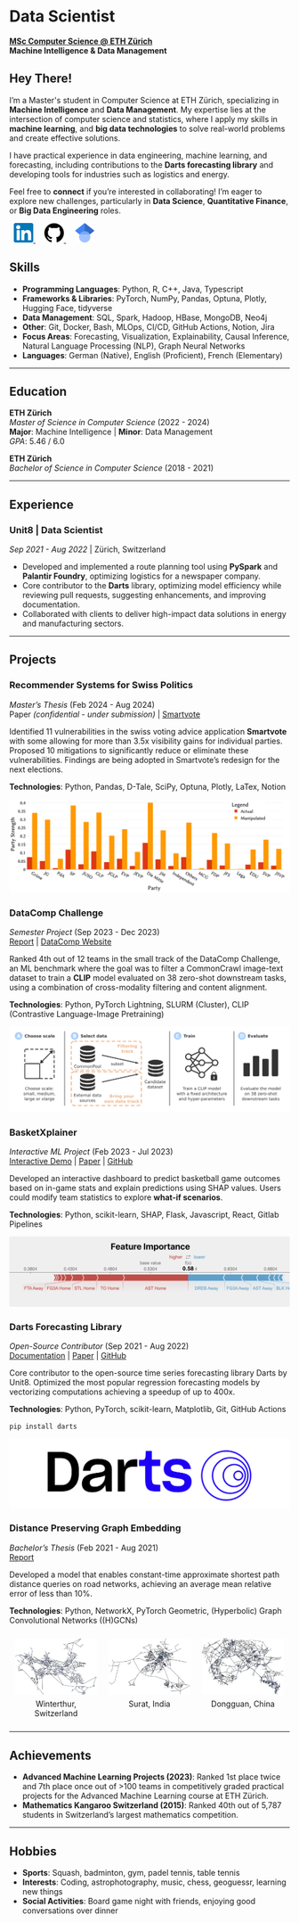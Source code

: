 # Data Scientist

**[MSc Computer Science @ ETH Zürich](https://inf.ethz.ch/)**  
**Machine Intelligence & Data Management**

[//]: # (---)

[//]: # ()
[//]: # (## Overview)

[//]: # (- [Hey There!]&#40;#hey-there&#41;)

[//]: # (- [Skills]&#40;#skills&#41;)

[//]: # (- [Education]&#40;#education&#41;)

[//]: # (- [Experience]&#40;#experience&#41;)

[//]: # (- [Projects]&#40;#projects&#41;)

[//]: # (  - [Recommender Systems for Swiss Politics]&#40;#recommender-systems-for-swiss-politics&#41;)

[//]: # (  - [DataComp Challenge]&#40;#datacomp-challenge&#41;)

[//]: # (  - [BasketXplainer]&#40;#basketxplainer&#41;)

[//]: # (  - [Darts Forecasting Library]&#40;#darts-forecasting-library&#41;)

[//]: # (  - [Distance-Preserving Graph Embedding]&#40;#distance-preserving-graph-embedding&#41;)

[//]: # (- [Achievements]&#40;#achievements&#41;)

[//]: # (- [Hobbies]&#40;#hobbies&#41;)

[//]: # ()
[//]: # (---)

## Hey There!

I’m a Master's student in Computer Science at ETH Zürich, specializing in **Machine Intelligence** and **Data Management**. My expertise lies at the intersection of computer science and statistics, where I apply my skills in **machine learning**, and **big data technologies** to solve real-world problems and create effective solutions.

I have practical experience in data engineering, machine learning, and forecasting, including contributions to the **Darts forecasting library** and developing tools for industries such as logistics and energy.

Feel free to **connect** if you’re interested in collaborating! I’m eager to explore new challenges, particularly in **Data Science**, **Quantitative Finance**, or **Big Data Engineering** roles.

<div style="text-align: left; margin-bottom: 20px;">
  <a href="https://www.linkedin.com/in/dustinbrunner" target="_blank" style="margin: 0 8px;"> <!-- Adjusted margin for better spacing -->
    <img src="assets/img/linkedin_favicon.png" alt="LinkedIn" width="35" height="35"/>
  </a>
  <a href="https://github.com/brunnedu" target="_blank" style="margin: 0 8px;">
    <img src="assets/img/github_favicon.png" alt="GitHub" width="35" height="35"/>
  </a>
  <a href="https://scholar.google.com/citations?user=G4x3x_0AAAAJ" target="_blank" style="margin: 0 8px;">
    <img src="assets/img/google_scholar_favicon.png" alt="Google Scholar" width="35" height="35"/>
  </a>
</div>

## Skills

- **Programming Languages**: Python, R, C++, Java, Typescript
- **Frameworks & Libraries**: PyTorch, NumPy, Pandas, Optuna, Plotly, Hugging Face, tidyverse
- **Data Management**: SQL, Spark, Hadoop, HBase, MongoDB, Neo4j
- **Other**: Git, Docker, Bash, MLOps, CI/CD, GitHub Actions, Notion, Jira
- **Focus Areas**: Forecasting, Visualization, Explainability, Causal Inference, Natural Language Processing (NLP), Graph Neural Networks
- **Languages**: German (Native), English (Proficient), French (Elementary)

---

## Education

**ETH Zürich**  
*Master of Science in Computer Science* (2022 - 2024)  
**Major**: Machine Intelligence | **Minor**: Data Management  
*GPA*: 5.46 / 6.0  

**ETH Zürich**  
*Bachelor of Science in Computer Science* (2018 - 2021)

---

## Experience

### Unit8 | Data Scientist  
*Sep 2021 - Aug 2022* | Zürich, Switzerland  
- Developed and implemented a route planning tool using **PySpark** and **Palantir Foundry**, optimizing logistics for a newspaper company.
- Core contributor to the **Darts** library, optimizing model efficiency while reviewing pull requests, suggesting enhancements, and improving documentation.
- Collaborated with clients to deliver high-impact data solutions in energy and manufacturing sectors.

---

## Projects

### Recommender Systems for Swiss Politics
*Master’s Thesis* (Feb 2024 - Aug 2024)  
Paper _(confidential - under submission)_ | [Smartvote](https://www.smartvote.ch/)

Identified 11 vulnerabilities in the swiss voting advice application **Smartvote** with
some allowing for more than 3.5x visibility gains for individual parties. Proposed 10
mitigations to significantly reduce or eliminate these vulnerabilities. Findings are
being adopted in Smartvote’s redesign for the next elections.  

**Technologies**: Python, Pandas, D-Tale, SciPy, Optuna, Plotly, LaTex, Notion

![RSFP Manipulation](assets/img/rsfp_manipulation.png)

### DataComp Challenge
*Semester Project* (Sep 2023 - Dec 2023)  
[Report](https://pub.tik.ee.ethz.ch/students/2023-HS/GA-2023-09.pdf) | [DataComp Website](https://www.datacomp.ai/)  

Ranked 4th out of 12 teams in the small track of the DataComp Challenge, an ML benchmark where the goal was to filter a CommonCrawl image-text dataset to train a **CLIP** model evaluated on 38 zero-shot downstream tasks, using a combination of cross-modality filtering and content alignment.  

**Technologies**: Python, PyTorch Lightning, SLURM (Cluster), CLIP (Contrastive Language-Image Pretraining)

![DataComp Workflow](assets/img/datacomp_workflow.png)

### BasketXplainer
*Interactive ML Project* (Feb 2023 - Jul 2023)  
[Interactive Demo](http://b5-winning-in-basketball.course-xai-iml23.isginf.ch/) | [Paper](https://rdcu.be/dXhu2) | [GitHub](https://github.com/brunnedu/BasketXplainer)  

Developed an interactive dashboard to predict basketball game outcomes based on in-game stats and explain predictions using SHAP values. Users could modify team statistics to explore **what-if scenarios**.  

**Technologies**: Python, scikit-learn, SHAP, Flask, Javascript, React, Gitlab Pipelines

![BasketXplainer Prediction](assets/img/basketxplainer_prediction.png)

### Darts Forecasting Library
*Open-Source Contributor* (Sep 2021 - Aug 2022)  
[Documentation](https://unit8co.github.io/darts/) | [Paper](https://arxiv.org/pdf/2110.03224) | [GitHub](https://github.com/unit8co/darts)  

Core contributor to the open-source time series forecasting library Darts by Unit8. Optimized the most popular regression forecasting models by vectorizing computations achieving a speedup of up to 400x.  

**Technologies**: Python, PyTorch, scikit-learn, Matplotlib, Git, GitHub Actions
```
pip install darts
```

![Darts Logo](assets/img/darts.png)

### Distance Preserving Graph Embedding
*Bachelor’s Thesis* (Feb 2021 - Aug 2021)  
[Report](https://pub.tik.ee.ethz.ch/students/2021-FS/BA-2021-17.pdf)  

Developed a model that enables constant-time approximate shortest path distance
queries on road networks, achieving an average mean relative error of less than 10%.  

**Technologies**: Python, NetworkX, PyTorch Geometric, (Hyperbolic) Graph Convolutional Networks ((H)GCNs)

<div style="display: flex; justify-content: space-between; width: 100%; margin: 0;">
  <figure style="flex: 1; text-align: center; margin: 0; padding: 10px;">
    <img src="assets/img/winterthur.png" alt="Winterthur" style="max-width: 100%; height: auto;"/>
    <figcaption style="margin-top: 5px;">Winterthur, Switzerland</figcaption>
  </figure>
  <figure style="flex: 1; text-align: center; margin: 0; padding: 10px;">
    <img src="assets/img/surat.png" alt="Surat" style="max-width: 100%; height: auto;"/>
    <figcaption style="margin-top: 5px;">Surat, India</figcaption>
  </figure>
  <figure style="flex: 1; text-align: center; margin: 0; padding: 10px;">
    <img src="assets/img/dongguan.png" alt="Dongguan" style="max-width: 100%; height: auto;"/>
    <figcaption style="margin-top: 5px;">Dongguan, China</figcaption>
  </figure>
</div>

---

## Achievements

- **Advanced Machine Learning Projects (2023)**: Ranked 1st place twice and 7th place once out of >100 teams in competitively graded
practical projects for the Advanced Machine Learning course at ETH Zürich.
- **Mathematics Kangaroo Switzerland (2015)**: Ranked 40th out of 5,787 students in Switzerland’s largest mathematics competition.

---

## Hobbies

- **Sports**: Squash, badminton, gym, padel tennis, table tennis
- **Interests**: Coding, astrophotography, music, chess, geoguessr, learning new things
- **Social Activities**: Board game night with friends, enjoying good conversations over dinner